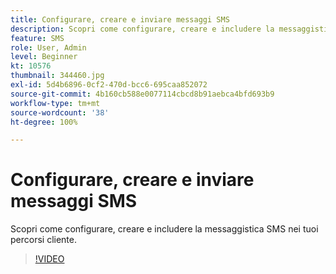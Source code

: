 ```yaml
---
title: Configurare, creare e inviare messaggi SMS
description: Scopri come configurare, creare e includere la messaggistica SMS nei tuoi percorsi cliente.
feature: SMS
role: User, Admin
level: Beginner
kt: 10576
thumbnail: 344460.jpg
exl-id: 5d4b6896-0cf2-470d-bcc6-695caa852072
source-git-commit: 4b160cb588e0077114cbcd8b91aebca4bfd693b9
workflow-type: tm+mt
source-wordcount: '38'
ht-degree: 100%

---
```


# Configurare, creare e inviare messaggi SMS

Scopri come configurare, creare e includere la messaggistica SMS nei tuoi percorsi cliente.

>[!VIDEO](https://video.tv.adobe.com/v/344460?quality=12&learn=on)

